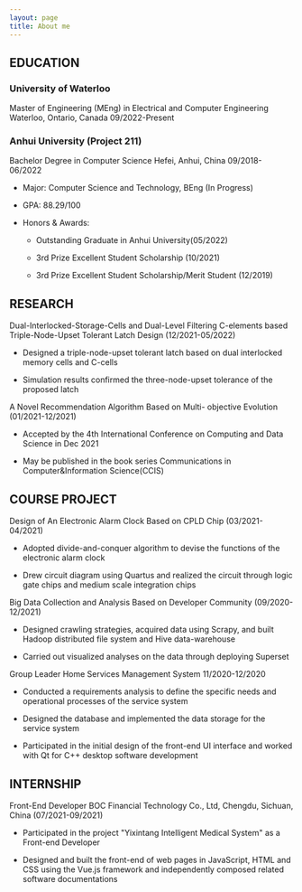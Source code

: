 ```yaml
---
layout: page
title: About me
---
```

## EDUCATION

### University of Waterloo
Master of Engineering (MEng) in Electrical and Computer Engineering    Waterloo, Ontario, Canada 09/2022-Present

### Anhui University (Project 211)
Bachelor Degree in Computer Science          Hefei, Anhui, China 09/2018-06/2022

- Major: Computer Science and Technology, BEng (In Progress)
  
- GPA: 88.29/100
  
- Honors & Awards:
  
  - Outstanding Graduate in Anhui University(05/2022)
    
  - 3rd Prize Excellent Student Scholarship (10/2021)
    
  - 3rd Prize Excellent Student Scholarship/Merit Student (12/2019)
    

## RESEARCH

Dual-Interlocked-Storage-Cells and Dual-Level Filtering C-elements based Triple-Node-Upset Tolerant Latch Design (12/2021-05/2022)

- Designed a triple-node-upset tolerant latch based on dual interlocked memory cells and C-cells
  
- Simulation results confirmed the three-node-upset tolerance of the proposed latch
  

A Novel Recommendation Algorithm Based on Multi- objective Evolution (01/2021-12/2021)

- Accepted by the 4th International Conference on Computing and Data Science in Dec 2021
  
- May be published in the book series Communications in Computer&Information Science(CCIS)
  

## COURSE PROJECT

Design of An Electronic Alarm Clock Based on CPLD Chip (03/2021-04/2021)

- Adopted divide-and-conquer algorithm
  to devise the functions of the electronic alarm clock
  
- Drew circuit diagram using Quartus
  and realized the circuit through logic gate chips and medium scale integration
  chips
  

Big Data Collection and Analysis Based on Developer Community (09/2020-12/2021)

- Designed crawling strategies, acquired data using Scrapy, and built Hadoop distributed 
  file system and Hive data-warehouse
  
- Carried out visualized analyses on the data through deploying Superset
  

Group Leader Home Services Management System 11/2020-12/2020

- Conducted a requirements analysis to define the specific needs and operational processes of the service system
  
- Designed the database and implemented the data storage for the service system
  
- Participated in the initial design of the front-end UI interface and worked with Qt for C++ desktop software development
  

## INTERNSHIP

Front-End Developer BOC Financial Technology Co., Ltd, Chengdu, Sichuan, China (07/2021-09/2021)

- Participated in the project "Yixintang Intelligent Medical System" as a Front-end Developer
  
- Designed and built the front-end of web pages in JavaScript, HTML and CSS using the Vue.js framework and independently composed related
  software documentations
